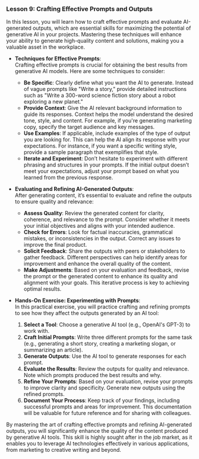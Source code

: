 ### Lesson 9: Crafting Effective Prompts and Outputs

In this lesson, you will learn how to craft effective prompts and evaluate AI-generated outputs, which are essential skills for maximizing the potential of generative AI in your projects. Mastering these techniques will enhance your ability to generate high-quality content and solutions, making you a valuable asset in the workplace.

- **Techniques for Effective Prompts**:  
  Crafting effective prompts is crucial for obtaining the best results from generative AI models. Here are some techniques to consider:
  - **Be Specific**: Clearly define what you want the AI to generate. Instead of vague prompts like "Write a story," provide detailed instructions such as "Write a 300-word science fiction story about a robot exploring a new planet."
  - **Provide Context**: Give the AI relevant background information to guide its responses. Context helps the model understand the desired tone, style, and content. For example, if you're generating marketing copy, specify the target audience and key messages.
  - **Use Examples**: If applicable, include examples of the type of output you are looking for. This can help the AI align its response with your expectations. For instance, if you want a specific writing style, provide a sample paragraph that exemplifies that style.
  - **Iterate and Experiment**: Don’t hesitate to experiment with different phrasing and structures in your prompts. If the initial output doesn’t meet your expectations, adjust your prompt based on what you learned from the previous response.

- **Evaluating and Refining AI-Generated Outputs**:  
  After generating content, it’s essential to evaluate and refine the outputs to ensure quality and relevance:
  - **Assess Quality**: Review the generated content for clarity, coherence, and relevance to the prompt. Consider whether it meets your initial objectives and aligns with your intended audience.
  - **Check for Errors**: Look for factual inaccuracies, grammatical mistakes, or inconsistencies in the output. Correct any issues to improve the final product.
  - **Solicit Feedback**: Share the outputs with peers or stakeholders to gather feedback. Different perspectives can help identify areas for improvement and enhance the overall quality of the content.
  - **Make Adjustments**: Based on your evaluation and feedback, revise the prompt or the generated content to enhance its quality and alignment with your goals. This iterative process is key to achieving optimal results.

- **Hands-On Exercise: Experimenting with Prompts**:  
  In this practical exercise, you will practice crafting and refining prompts to see how they affect the outputs generated by an AI tool:
  1. **Select a Tool**: Choose a generative AI tool (e.g., OpenAI's GPT-3) to work with.
  2. **Craft Initial Prompts**: Write three different prompts for the same task (e.g., generating a short story, creating a marketing slogan, or summarizing an article).
  3. **Generate Outputs**: Use the AI tool to generate responses for each prompt.
  4. **Evaluate the Results**: Review the outputs for quality and relevance. Note which prompts produced the best results and why.
  5. **Refine Your Prompts**: Based on your evaluation, revise your prompts to improve clarity and specificity. Generate new outputs using the refined prompts.
  6. **Document Your Process**: Keep track of your findings, including successful prompts and areas for improvement. This documentation will be valuable for future reference and for sharing with colleagues.

By mastering the art of crafting effective prompts and refining AI-generated outputs, you will significantly enhance the quality of the content produced by generative AI tools. This skill is highly sought after in the job market, as it enables you to leverage AI technologies effectively in various applications, from marketing to creative writing and beyond.